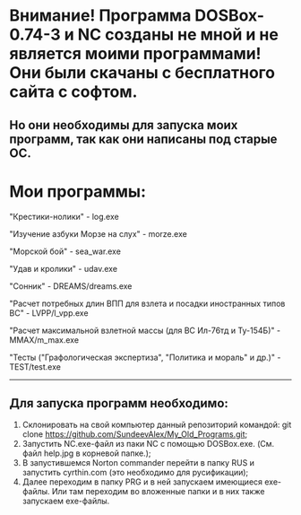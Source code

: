 # Внимание! Программа DOSBox-0.74-3 и NC созданы не мной и не является моими программами! Они были скачаны с бесплатного сайта с софтом. 
Но они необходимы для запуска моих программ, так как они написаны под старые ОС.
--------------------------------------------------------------
# Мои программы:
"Крестики-нолики" - log.exe

"Изучение азбуки Морзе на слух" - morze.exe

"Морской бой" - sea_war.exe

"Удав и кролики" - udav.exe

"Сонник" - DREAMS/dreams.exe

"Расчет потребных длин ВПП для взлета и посадки иностранных типов ВС" - LVPP/l_vpp.exe

"Расчет максимальной взлетной массы (для ВС Ил-76тд и Ту-154Б)" - MMAX/m_max.exe

"Тесты ("Графологическая экспертиза", "Политика и мораль" и др.)" - TEST/test.exe

--------------------------------------------------------------
## Для запуска программ необходимо:
1. Склонировать на свой компьютер данный репозиторий командой:
   git clone https://github.com/SundeevAlex/My_Old_Programs.git;
2. Запустить NC.exe-файл из паки NC с помощью DOSBox.exe. (См. файл help.jpg в корневой папке.);
3. В запустившемся Norton commander перейти в папку RUS и запустить cyrthin.com (это необходимо для русификации);
4. Далее переходим в папку PRG и в ней запускаем имеющиеся exe-файлы. Или там переходим во вложенные папки и в них также запускаем exe-файлы.
